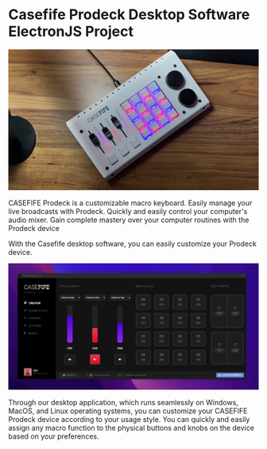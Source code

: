 # Casefife Prodeck Desktop Software ElectronJS Project

<img src="img/product.JPG" alt="Casefife Prodeck Desktop Software ElectronJS Project" width="600" />


CASEFIFE Prodeck is a customizable macro keyboard. Easily manage your live broadcasts with Prodeck. Quickly and easily control your computer's audio mixer. Gain complete mastery over your computer routines with the Prodeck device


With the Casefife desktop software, you can easily customize your Prodeck device.


<img src="img/software.png" alt="Casefife Prodeck Desktop Software ElectronJS Project" width="600" />


Through our desktop application, which runs seamlessly on Windows, MacOS, and Linux operating systems, you can customize your CASEFIFE Prodeck device according to your usage style. You can quickly and easily assign any macro function to the physical buttons and knobs on the device based on your preferences.